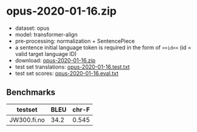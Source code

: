 # opus-2020-01-16.zip

* dataset: opus
* model: transformer-align
* pre-processing: normalization + SentencePiece
* a sentence initial language token is required in the form of `>>id<<` (id = valid target language ID)
* download: [opus-2020-01-16.zip](https://object.pouta.csc.fi/OPUS-MT-models/fi-nb_NO+nb+nn_NO+nn+nog+no_nb+no/opus-2020-01-16.zip)
* test set translations: [opus-2020-01-16.test.txt](https://object.pouta.csc.fi/OPUS-MT-models/fi-nb_NO+nb+nn_NO+nn+nog+no_nb+no/opus-2020-01-16.test.txt)
* test set scores: [opus-2020-01-16.eval.txt](https://object.pouta.csc.fi/OPUS-MT-models/fi-nb_NO+nb+nn_NO+nn+nog+no_nb+no/opus-2020-01-16.eval.txt)

## Benchmarks

| testset               | BLEU  | chr-F |
|-----------------------|-------|-------|
| JW300.fi.no 	| 34.2 	| 0.545 |

